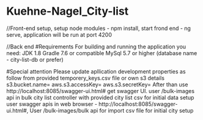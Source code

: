 # Kuehne-Nagel_City-list

//Front-end setup,
setup node modules - npm install,
start frond end - ng serve,
application will be run at port 4200

//Back end
#Requirements
For building and running the application you need:
    JDK 1.8
    Gradle 7.6 or compatible
    MySql 5.7 or higher (database name - city-list-db or prefer)

#Special attention
    Please update apllication development properties as follow from provided temporery_keys.csv file or own s3 details
        s3.bucket.name=
        aws.s3.accessKey=
        aws.s3.secretKey=
    After than use http://localhost:8085/swagger-ui.html# get swagger UI.
    user /bulk-images api in bulk city list controller with provided city list csv for initial data setup
user swagger apis in web browser - http://localhost:8085/swagger-ui.html#,
User /bulk-images/bulk api for import csv file for initial city setup
